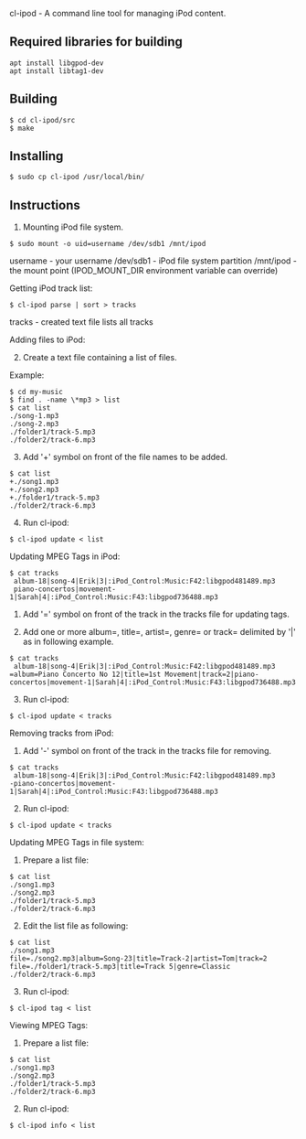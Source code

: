 cl-ipod - A command line tool for managing iPod content.

Required libraries for building
-------------------------------

```
apt install libgpod-dev
apt install libtag1-dev
```

Building
--------

```
$ cd cl-ipod/src
$ make
```

Installing
----------

```
$ sudo cp cl-ipod /usr/local/bin/
```

Instructions
------------

1. Mounting iPod file system.

```
$ sudo mount -o uid=username /dev/sdb1 /mnt/ipod
```

username  - your username
/dev/sdb1 - iPod file system partition
/mnt/ipod - the mount point (IPOD_MOUNT_DIR environment variable can override)

Getting iPod track list:

```
$ cl-ipod parse | sort > tracks
```

tracks - created text file lists all tracks

Adding files to iPod:

2. Create a text file containing a list of files.

Example:

```
$ cd my-music
$ find . -name \*mp3 > list
$ cat list
./song-1.mp3
./song-2.mp3
./folder1/track-5.mp3
./folder2/track-6.mp3
```

3. Add '+' symbol on front of the file names to be added.

```
$ cat list
+./song1.mp3
+./song2.mp3
+./folder1/track-5.mp3
./folder2/track-6.mp3
```

4. Run cl-ipod:

```
$ cl-ipod update < list
```

Updating MPEG Tags in iPod:

```
$ cat tracks
 album-18|song-4|Erik|3|:iPod_Control:Music:F42:libgpod481489.mp3
 piano-concertos|movement-1|Sarah|4|:iPod_Control:Music:F43:libgpod736488.mp3
```

1. Add '=' symbol on front of the track in the tracks file for updating tags.

2. Add one or more album=, title=, artist=, genre= or track= delimited by '|' as in following example.

```
$ cat tracks
 album-18|song-4|Erik|3|:iPod_Control:Music:F42:libgpod481489.mp3
=album=Piano Concerto No 12|title=1st Movement|track=2|piano-concertos|movement-1|Sarah|4|:iPod_Control:Music:F43:libgpod736488.mp3
```

3. Run cl-ipod:

```
$ cl-ipod update < tracks
```

Removing tracks from iPod:

1. Add '-' symbol on front of the track in the tracks file for removing.

```
$ cat tracks
 album-18|song-4|Erik|3|:iPod_Control:Music:F42:libgpod481489.mp3
-piano-concertos|movement-1|Sarah|4|:iPod_Control:Music:F43:libgpod736488.mp3
```

2. Run cl-ipod:

```
$ cl-ipod update < tracks
```

Updating MPEG Tags in file system:

1. Prepare a list file:

```
$ cat list
./song1.mp3
./song2.mp3
./folder1/track-5.mp3
./folder2/track-6.mp3
```

2. Edit the list file as following:

```
$ cat list
./song1.mp3
file=./song2.mp3|album=Song-23|title=Track-2|artist=Tom|track=2
file=./folder1/track-5.mp3|title=Track 5|genre=Classic
./folder2/track-6.mp3
```

3. Run cl-ipod:

```
$ cl-ipod tag < list
```

Viewing MPEG Tags:

1. Prepare a list file:

```
$ cat list
./song1.mp3
./song2.mp3
./folder1/track-5.mp3
./folder2/track-6.mp3
```

2. Run cl-ipod:

```
$ cl-ipod info < list
```
